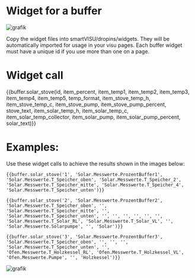 # Widget for a buffer

![grafik](https://user-images.githubusercontent.com/17801971/226099060-14998a90-e302-42c2-9059-5dc7e346690f.png)

Copy the widget files into smartVISU/dropins/widgets. They will be automatically imported for usage in your visu pages. Each buffer widget must have a unique id if you use more than one on a page.

# Widget call
{{buffer.solar_stove(id, item_percent, item_temp1, item_temp2, item_temp3, item_temp4, item_temp5, temp_format, item_stove_temp_h, item_stove_temp_c, item_stove_pump, item_stove_pump_percent, stove_text, item_solar_temp_h, item_solar_temp_c, item_solar_temp_collector, item_solar_pump, item_solar_pump_percent, solar_text)}}

# Examples: 
Use these widget calls to achieve the results shown in the images below:
```
{{buffer.solar_stove('1', 'Solar.Messwerte.ProzentBuffer1', 'Solar.Messwerte.T_Speicher_oben', 'Solar.Messwerte.T_Speicher_2', 'Solar.Messwerte.T_Speicher_mitte', 'Solar.Messwerte.T_Speicher_4', 'Solar.Messwerte.T_Speicher_unten')}}

{{buffer.solar_stove('2', 'Solar.Messwerte.ProzentBuffer2', 'Solar.Messwerte.T_Speicher_oben', '', 'Solar.Messwerte.T_Speicher_mitte', '', 'Solar.Messwerte.T_Speicher_unten', '', '', '', '', '', '', 'Solar.Messwerte.T_Solar_RL', 'Solar.Messwerte.T_Solar_VL', '', 'Solar.Messwerte.Solarpumpe', '', 'Solar')}}

{{buffer.solar_stove('3', 'Solar.Messwerte.ProzentBuffer3', 'Solar.Messwerte.T_Speicher_oben', '', '', '', 'Solar.Messwerte.T_Speicher_unten', '', 'Ofen.Messwerte.T_Holzkessel_RL', 'Ofen.Messwerte.T_Holzkessel_VL', 'Ofen.Messwerte.Pumpe', '', 'Holzkessel')}}
```
![grafik](https://user-images.githubusercontent.com/17801971/226099172-c57b0a83-185b-4664-bbe1-aa5f377dc18d.png)
